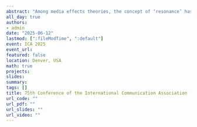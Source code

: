 ```yaml
---
abstract: "Among media effects theories, the concept of ‘resonance’ has featured some of the most widely used theories in communication, namely Cultivation, Media Framing, and Media Entertainment. In these theories, resonance denotes eudaimonic experiences of meaning-making that make media content relevant and meaningful for audiences with similar characteristics and lived experiences as those represented in media content. Despite of its long-standing presence in these communication theories, resonance has not been yet theorized as a coherent theoretical model of media effects. The current article develops a Theory of Resonant Experiences with Media (TREM) by reviewing existing approaches to resonance in media psychological literature and by integrating such perspectives with contributions about resonance in cultural sociology. After presenting the model and its assumptions, we conclude with methodological suggestions to empirically test the TREM model, about the measurement of resonance, the temporality, and the strength of resonant effects."
all_day: true
authors:
- admin
date: "2025-06-12"
lastmod: [":fileModTime", ":default"]
event: ICA 2025
event_url: 
featured: false
location: Denver, USA
math: true
projects:
slides:
summary:
tags: []
title: 75th Conference of the International Communication Association (ICA)
url_code: ""
url_pdf: ""
url_slides: ""
url_video: ""
---
```


